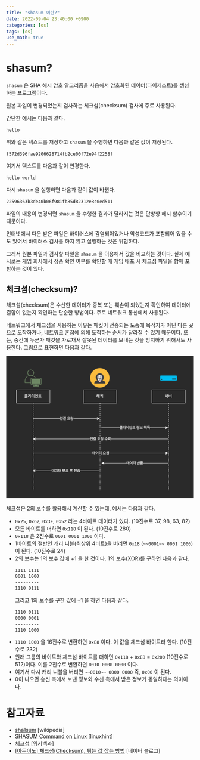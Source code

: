 ```yaml
---
title: "shasum 이란?"
date: 2022-09-04 23:40:00 +0900
categories: [os]
tags: [os]
use_math: true
---
```


# shasum?

`shasum` 은 SHA 해시 암호 알고리즘을 사용해서 암호화된 데이터(다이제스트)를 생성하는 프로그램이다.

원본 파일이 변경되었는지 검사하는 체크섬(checksum) 검사에 주로 사용된다.

간단한 예시는 다음과 같다.

```
hello
```

위와 같은 텍스트를 저장하고 `shasum` 을 수행하면 다음과 같은 값이 저장된다.

```
f572d396fae9206628714fb2ce00f72e94f2258f
```

여기서 텍스트를 다음과 같이 변경한다.

```
hello world
```

다시 `shasum` 을 실행하면 다음과 같이 값이 바뀐다.

```
22596363b3de40b06f981fb85d82312e8c0ed511
```

파일의 내용이 변경되면 `shasum` 을 수행한 결과가 달라지는 것은 단방향 해시 함수이기 때문이다.

인터넷에서 다운 받은 파일은 바이러스에 감염되어있거나 악성코드가 포함되어 있을 수도 있어서 바이러스 검사를 하지 않고 실행하는 것은 위험하다.

그래서 원본 파일과 검사할 파일을 `shasum` 을 이용해서 값을 비교하는 것이다. 실제 예시로는 게임 회사에서 정품 확인 여부를 확인할 때 게임 배포 시 체크섬 파일을 함께 포함하는 것이 있다.

## 체크섬(checksum)?

체크섬(checksum)은 수신한 데이터가 중복 또는 훼손이 되었는지 확인하여 데이터에 결함이 없는지 확인하는 단순한 방법이다. 주로 네트워크 통신에서 사용된다.

네트워크에서 체크섬을 사용하는 이유는 패킷이 전송되는 도중에 목적지가 아닌 다른 곳으로 도착하거나, 네트워크 혼잡에 의해 도착하는 순서가 달라질 수 있기 때문이다. 또는, 중간에 누군가 패킷을 가로채서 잘못된 데이터를 보내는 것을 방지하기 위해서도 사용한다. 그림으로 표현하면 다음과 같다.

![checksum.png](/assets/images/2022/2022-09-04-what-is-shasum/checksum.png)

체크섬은 2의 보수를 활용해서 계산할 수 있는데, 예시는 다음과 같다.

- `0x25`, `0x62`, `0x3F`, `0x52` 라는 4바이트 데이터가 있다. (10진수로 37, 98, 63, 82)
- 모든 바이트를 더하면 `0x118` 이 된다. (10진수로 280)
- `0x118` 은 2진수로 `0001 0001 1000` 이다.
- 1바이트의 절반인 캐리 니블(최상위 4비트)을 버리면 `0x18` (`~~0001~~ 0001 1000`)이 된다. (10진수로 24)
- 2의 보수는 1의 보수 값에 +1 을 한 것이다. 1의 보수(XOR)를 구하면 다음과 같다.
  ```
  1111 1111
  0001 1000
  ---------
  1110 0111
  ```
  그리고 1의 보수를 구한 값에 +1 을 하면 다음과 같다.
  ```
  1110 0111
  0000 0001
  ---------
  1110 1000
  ```
- `1110 1000` 을 16진수로 변환하면 `0xE8` 이다. 이 값을 체크섬 바이트라 한다. (10진수로 232)
- 원래 그룹의 바이트와 체크섬 바이트를 더하면 `0x118` + `0xE8` = `0x200` (10진수로 512)이다. 이를 2진수로 변환하면 `0010 0000 0000` 이다.
- 여기서 다시 캐리 니블을 버리면 `~~0010~~ 0000 0000` 즉, `0x00` 이 된다.
- 0이 나오면 송신 측에서 보낸 정보와 수신 측에서 받은 정보가 동일하다는 의미이다.

# 참고자료

- [sha1sum](https://en.wikipedia.org/wiki/Sha1sum) [wikipedia]
- [SHASUM Command on Linux](https://linuxhint.com/shasum-linux/) [linuxhint]
- [체크섬](https://ko.wikipedia.org/wiki/%EC%B2%B4%ED%81%AC%EC%84%AC) [위키백과]
- [[아두이노] 체크섬(Checksum), 튀는 값 잡는 방법](https://m.blog.naver.com/dkwltmdgus/220537080579) [네이버 블로그]

